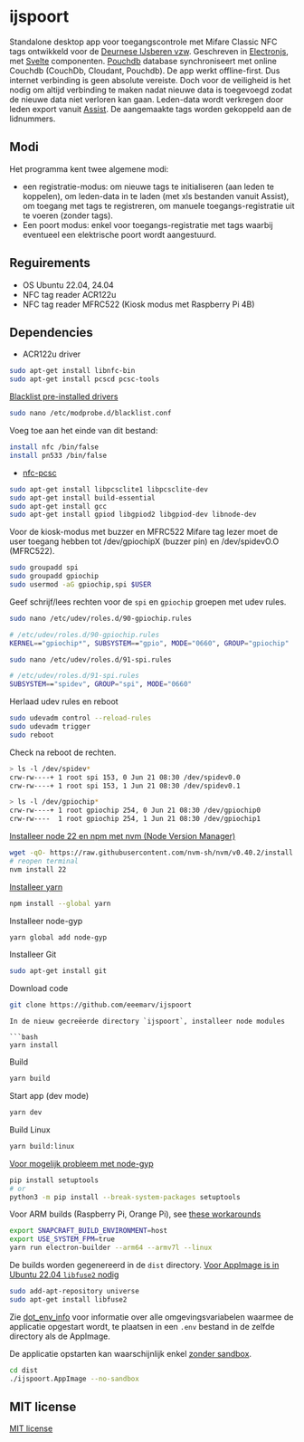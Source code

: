 # ijspoort

Standalone desktop app voor toegangscontrole met Mifare Classic NFC tags ontwikkeld voor de [Deurnese IJsberen vzw](https://www.deurnese-ijsberen.be). Geschreven in [Electronjs](https://www.electronjs.org), met [Svelte](https://svelte.dev) componenten. [Pouchdb](https://pouchdb.com) database synchroniseert met online Couchdb (CouchDb, Cloudant, Pouchdb). De app werkt offline-first. Dus internet verbinding is geen absolute vereiste. Doch voor de veiligheid is het nodig om altijd verbinding te maken nadat nieuwe data is toegevoegd zodat de nieuwe data niet verloren kan gaan. Leden-data wordt verkregen door leden export vanuit [Assist](https://assistonline.eu). De aangemaakte tags worden gekoppeld aan de lidnummers.

## Modi

Het programma kent twee algemene modi:

* een registratie-modus: om nieuwe tags te initialiseren (aan leden te koppelen), om leden-data in te laden (met xls bestanden vanuit Assist), om toegang met tags te registreren, om manuele toegangs-registratie uit te voeren (zonder tags).
* Een poort modus: enkel voor toegangs-registratie met tags waarbij eventueel een elektrische poort wordt aangestuurd.

## Reguirements

* OS Ubuntu 22.04, 24.04
* NFC tag reader ACR122u
* NFC tag reader MFRC522 (Kiosk modus met Raspberry Pi 4B)

## Dependencies

* ACR122u driver

```bash
sudo apt-get install libnfc-bin
sudo apt-get install pcscd pcsc-tools
```

[Blacklist pre-installed drivers](https://oneguyoneblog.com/2016/11/02/acr122u-nfc-usb-reader-linux-mint/)


```bash
sudo nano /etc/modprobe.d/blacklist.conf
```

Voeg toe aan het einde van dit bestand:

```bash
install nfc /bin/false
install pn533 /bin/false
```

* [nfc-pcsc](https://github.com/pokusew/nfc-pcsc)

```bash
sudo apt-get install libpcsclite1 libpcsclite-dev
sudo apt-get install build-essential
sudo apt-get install gcc
sudo apt-get install gpiod libgpiod2 libgpiod-dev libnode-dev
```

Voor de kiosk-modus met buzzer en MFRC522 Mifare tag lezer moet de user toegang hebben tot
/dev/gpiochipX (buzzer pin) en /dev/spidevO.O (MFRC522).

```bash
sudo groupadd spi
sudo groupadd gpiochip
sudo usermod -aG gpiochip,spi $USER
```

Geef schrijf/lees rechten voor de `spi` en `gpiochip` groepen met udev rules.

```bash
sudo nano /etc/udev/roles.d/90-gpiochip.rules

# /etc/udev/roles.d/90-gpiochip.rules
KERNEL=="gpiochip*", SUBSYSTEM=="gpio", MODE="0660", GROUP="gpiochip"
```

```bash
sudo nano /etc/udev/roles.d/91-spi.rules

# /etc/udev/roles.d/91-spi.rules
SUBSYSTEM=="spidev", GROUP="spi", MODE="0660"
```

Herlaad udev rules en reboot

```bash
sudo udevadm control --reload-rules
sudo udevadm trigger
sudo reboot
```

Check na reboot de rechten.

```bash
> ls -l /dev/spidev*
crw-rw----+ 1 root spi 153, 0 Jun 21 08:30 /dev/spidev0.0
crw-rw----+ 1 root spi 153, 1 Jun 21 08:30 /dev/spidev0.1

> ls -l /dev/gpiochip*
crw-rw----+ 1 root gpiochip 254, 0 Jun 21 08:30 /dev/gpiochip0
crw-rw----  1 root gpiochip 254, 1 Jun 21 08:30 /dev/gpiochip1
```

[Installeer node 22 en npm met nvm (Node Version Manager)](https://github.com/nvm-sh/nvm)

```bash
wget -qO- https://raw.githubusercontent.com/nvm-sh/nvm/v0.40.2/install.sh | bash
# reopen terminal
nvm install 22
```

[Installeer yarn](https://classic.yarnpkg.com/lang/en/docs/install/#debian-stable)

```bash
npm install --global yarn
```

Installeer node-gyp

```bash
yarn global add node-gyp
```

Installeer Git

```bash
sudo apt-get install git
```

Download code

```bash
git clone https://github.com/eeemarv/ijspoort
```

```
In de nieuw gecreëerde directory `ijspoort`, installeer node modules

```bash
yarn install
```

Build

```bash
yarn build
```

Start app (dev mode)

```bash
yarn dev
```

Build Linux

```bash
yarn build:linux
```

[Voor mogelijk probleem met node-gyp](https://github.com/electron/rebuild/issues/1116)

```bash
pip install setuptools
# or
python3 -m pip install --break-system-packages setuptools
```

Voor ARM builds (Raspberry Pi, Orange Pi), see [these workarounds](https://www.beekeeperstudio.io/blog/electron-apps-for-arm-and-raspberry-pi)

```bash
export SNAPCRAFT_BUILD_ENVIRONMENT=host
export USE_SYSTEM_FPM=true
yarn run electron-builder --arm64 --armv7l --linux
```

De builds worden gegenereerd in de `dist` directory.
[Voor AppImage is in Ubuntu 22.04 `libfuse2` nodig](https://askubuntu.com/questions/1403811/appimage-on-ubuntu-22-04)

```bash
sudo add-apt-repository universe
sudo apt-get install libfuse2
```

Zie [dot_env_info](./dot_env_info) voor informatie over alle omgevingsvariabelen waarmee de applicatie opgestart wordt, te plaatsen in een `.env` bestand in de zelfde directory als de AppImage.

De applicatie opstarten kan waarschijnlijk enkel [zonder sandbox](https://authmane512.medium.com/solve-the-suid-sandbox-helper-binary-was-found-but-is-not-configured-correctly-3-solutions-4f1425a9a76c).

```bash
cd dist
./ijspoort.AppImage --no-sandbox
```

## MIT license

[MIT license](./LICENSE)
